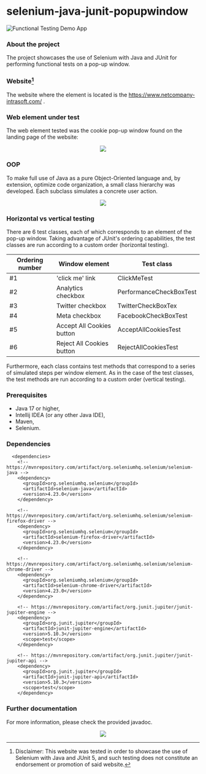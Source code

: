 # selenium-java-junit-popupwindow
![Functional Testing Demo App](https://img.shields.io/badge/Demo_project-blue)

### About the project
The project showcases the use of Selenium with Java and JUnit for performing functional tests on a pop-up window.

### Website[^1]
The website where the element is located is the https://www.netcompany-intrasoft.com/ .

### Web element under test

The web element tested was the cookie pop-up window found on the landing page of the website:

<div align="center">
  <img src="https://github.com/user-attachments/assets/183fa067-e0e9-4c18-a9bd-e60fe477b37e">
</div>

### OOP

To make full use of Java as a pure Object-Oriented language and, by extension, optimize code organization, a small class hierarchy was developed. Each subclass simulates a concrete user action.

<div align="center">
	<img src="https://github.com/user-attachments/assets/4e7e00c4-c54b-42e3-8234-e38519ec3efa">
</div>

### Horizontal vs vertical testing

There are 6 test classes, each of which corresponds to an element of the pop-up window. Taking advantage of JUnit's ordering capabilities, the test classes are run according to a custom order (horizontal testing).

| Ordering number | Window element  | Test class |
|------------- | ------------- | ------------- |
| #1 | 'click me' link  | ClickMeTest  |
| #2 | Analytics checkbox | PerformanceCheckBoxTest |
| #3 | Twitter checkbox | TwitterCheckBoxTex |
| #4 | Meta checkbox| FacebookCheckBoxTest |
| #5 | Accept All Cookies button | AcceptAllCookiesTest |
| #6 | Reject All Cookies button| RejectAllCookiesTest |

Furthermore, each class contains test methods that correspond to a series of simulated steps per window element. As in the case of the test classes, the test methods are run according to a custom order (vertical testing).

### Prerequisites
* Java 17 or higher,
* Intellij IDEA (or any other Java IDE),
* Maven,
* Selenium.

### Dependencies
```
  <dependencies>
    <!-- https://mvnrepository.com/artifact/org.seleniumhq.selenium/selenium-java -->
    <dependency>
      <groupId>org.seleniumhq.selenium</groupId>
      <artifactId>selenium-java</artifactId>
      <version>4.23.0</version>
    </dependency>

    <!-- https://mvnrepository.com/artifact/org.seleniumhq.selenium/selenium-firefox-driver -->
    <dependency>
      <groupId>org.seleniumhq.selenium</groupId>
      <artifactId>selenium-firefox-driver</artifactId>
      <version>4.23.0</version>
    </dependency>

    <!-- https://mvnrepository.com/artifact/org.seleniumhq.selenium/selenium-chrome-driver -->
    <dependency>
      <groupId>org.seleniumhq.selenium</groupId>
      <artifactId>selenium-chrome-driver</artifactId>
      <version>4.23.0</version>
    </dependency>

    <!-- https://mvnrepository.com/artifact/org.junit.jupiter/junit-jupiter-engine -->
    <dependency>
      <groupId>org.junit.jupiter</groupId>
      <artifactId>junit-jupiter-engine</artifactId>
      <version>5.10.3</version>
      <scope>test</scope>
    </dependency>

    <!-- https://mvnrepository.com/artifact/org.junit.jupiter/junit-jupiter-api -->
    <dependency>
      <groupId>org.junit.jupiter</groupId>
      <artifactId>junit-jupiter-api</artifactId>
      <version>5.10.3</version>
      <scope>test</scope>
    </dependency>
```

### Further documentation

For more information, please check the provided javadoc.

<p align="center">
  <a href="https://skillicons.dev">
    <img src="https://skillicons.dev/icons?i=java,idea,maven,selenium&theme=light"/>
	 
  </a>
</p>

[^1]: Disclaimer: This website was tested in order to showcase the use of Selenium with Java and JUnit 5, and such testing does not constitute an endorsement or promotion of said website.
